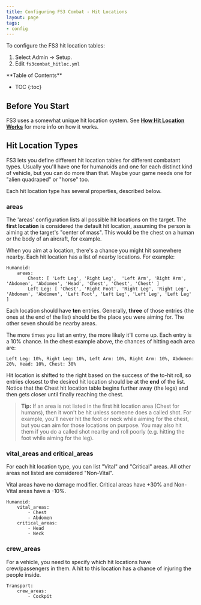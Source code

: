 ```yaml
---
title: Configuring FS3 Combat - Hit Locations
layout: page
tags:
- config
--- 
```


To configure the FS3 hit location tables:

1. Select Admin -> Setup.
2. Edit `fs3combat_hitloc.yml`

<div id="inline_toc" markdown="1">
**Table of Contents**

* TOC
{:toc}
</div>

## Before You Start

FS3 uses a somewhat unique hit location system.  See **[How Hit Location Works](http://aresmush.com/fs3/fs3-3/combat-mechanics.html#hit-location)** for more info on how it works.

## Hit Location Types

FS3 lets you define different hit location tables for different combatant types.  Usually you'll have one for humanoids and one for each distinct kind of vehicle, but you can do more than that.  Maybe your game needs one for "alien quadraped" or "horse" too.

Each hit location type has several properties, described below.

### areas

The 'areas' configuration lists all possible hit locations on the target.  The **first location** is considered the default hit location, assuming the person is aiming at the target's "center of mass". This would be the chest on a human or the body of an aircraft, for example.

When you aim at a location, there's a chance you might hit somewhere nearby.  Each hit location has a list of nearby locations.  For example:

    Humanoid:
        areas:
            Chest: [ 'Left Leg', 'Right Leg',  'Left Arm', 'Right Arm', 'Abdomen', 'Abdomen', 'Head', 'Chest', 'Chest', 'Chest' ]
            Left Leg: [ 'Chest', 'Right Foot', 'Right Leg', 'Right Leg', 'Abdomen', 'Abdomen', 'Left Foot', 'Left Leg', 'Left Leg', 'Left Leg' ]

Each location should have **ten** entries.  Generally, **three** of those entries (the ones at the end of the list) should be the place you were aiming for.  The other seven should be nearby areas.

The more times you list an entry, the more likely it'll come up.  Each entry is a 10% chance.  In the chest example above, the chances of hitting each area are:

    Left Leg: 10%, Right Leg: 10%, Left Arm: 10%, Right Arm: 10%, Abdomen: 20%, Head: 10%, Chest: 30%

Hit location is shifted to the right based on the success of the to-hit roll, so entries closest to the desired hit location should be at the **end** of the list.  Notice that the Chest hit location table begins further away (the legs) and then gets closer until finally reaching the chest.

> <i class="fa fa-info-circle"></i> **Tip:** If an area is not listed in the first hit location area (Chest for humans), then it won't be hit unless someone does a called shot.  For example, you'll never hit the foot or neck while aiming for the chest, but you can aim for those locations on purpose.  You may also hit them if you do a called shot nearby and roll poorly (e.g. hitting the foot while aiming for the leg).

### vital_areas and critical_areas

For each hit location type, you can list "Vital" and "Critical" areas.  All other areas not listed are considered "Non-Vital".  

Vital areas have no damage modifier.  Critical areas have +30% and Non-Vital areas have a -10%.

    Humanoid:
        vital_areas:
            - Chest
            - Abdomen
        critical_areas:
            - Head
            - Neck

###  crew_areas

For a vehicle, you need to specify which hit locations have crew/passengers in them.  A hit to this location has a chance of injuring the people inside.

    Transport:
        crew_areas:
            - Cockpit